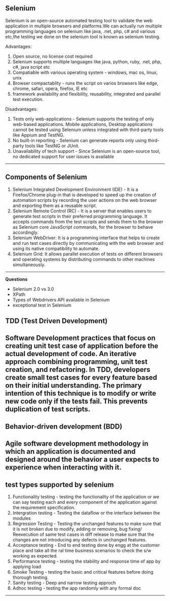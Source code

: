 **Selenium**
---
Selenium is an open-source automated testing tool to validate the web application in multiple browsers and platforms.We can actually run multiple programming languages on selenium like java, .net, php, c# and various etc,the testing we done on the selenium tool is known as selenium testing.

Advantages:
1. Open source, no license cost required
2. Selenium supports multiple languages like java, python, ruby, .net, php, c#, java script etc
3. Compatiable with various operating system - windows, mac os, linux, unix
4. Browser compactablity - runs the script on varios browsers like edge, chrome, safari, opera, firefox, IE etc
5. framework availability and flexibility, reusability, integrated and parallel test execution.

Disadvantages:
1. Tests only web-applications - Selenium supports the testing of only web-based applications. Mobile applications, Desktop applications cannot be tested using Selenium unless integrated with third-party tools like Appium and TestNG.
2. No built-in reporting - Selenium can generate reports only using third-party tools like TestNG or JUnit.
3. Unavailability of tech support - Since Selenium is an open-source tool, no dedicated support for user issues is available
---

**Components of Selenium**
---
1. Selenium Integrated Development Environment (IDE) - It is a Firefox/Chrome plug-in that is developed to speed up the creation of automation scripts by recording the user actions on the web browser and exporting them as a reusable script.
2. Selenium Remote Control (RC) - It is a server that enables users to generate test scripts in their preferred programming language. It accepts commands from the test scripts and sends them to the browser as Selenium core JavaScript commands, for the browser to behave accordingly.
3. Selenium WebDriver: It is a programming interface that helps to create and run test cases directly by communicating with the web browser and using its native compatibility to automate.
4. Selenium Grid: It allows parallel execution of tests on different browsers and operating systems by distributing commands to other machines simultaneously.
---




































**Questions**

- Selenium 2.0 vs 3.0
- XPath
- Types of Webdrivers API available in Selenium
- exceptional test in Selenium 




  
**TDD (Test Driven Development)**
--- 
   Software Development practices that focus on creating unit test case of application before the actual development of code. An iterative approach combining programming, unit test creation, and refactoring.
   In TDD, developers create small test cases for every feature based on their initial understanding. The primary intention of this technique is to modify or write new code only if the tests fail. This prevents duplication of test scripts.
--- 

**Behavior-driven development (BDD)**
---
  Agile software development methodology in which an application is documented and designed around the behavior a user expects to experience when interacting with it.
---
  
**test types supported by selenium**
---
1. Functionality testing - testing the functionality of the application or we can say testing each and every component of the application against the requirement specification.
2. Intergration testing - Testing the dataflow or the interface between the modules
3. Regression Testing - Testing the unchanged features to make sure that it is not broken due to modify, adding or removing, bug fixing/ Reexecution of same test cases in diff release to make sure that the changes are not introducing any defects in unchanged features.
4. Acceptance testing - End to end testing done by engg at the customer place and take all the ral time business scenarios to check the s/w working as expected.
5. Performance testing - testing the stability and response time of app by applying load 
6. Smoke Testing - testing the basic and critical features before doing thorough testing.
7. Sanity testing - Deep and narrow testing approch
8. Adhoc testing - testing the app randomly with any formal doc
---

   


  


